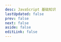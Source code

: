 ```yaml
---
desc: JavaScript 基础知识
lastUpdated: false
prev: false
next: false
aside: false
editLink: false
---
```


<SummaryPage path="/前端知识/JavaScript/" :desc="$frontmatter.desc"></SummaryPage>
